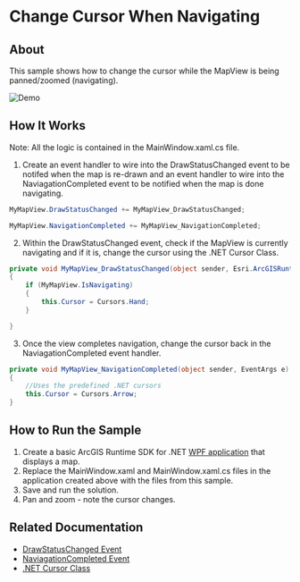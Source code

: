 # Change Cursor When Navigating

## About

This sample shows how to change the cursor while the MapView is being panned/zoomed (navigating).

![Demo](https://github.com/Esri/developer-support/blob/WPFCursor/runtime-net/100.x/WPF/change-cursor-when-navigating-view/demo-gif.gif)

## How It Works

Note: All the logic is contained in the MainWindow.xaml.cs file.

1. Create an event handler to wire into the DrawStatusChanged event to be notifed when the map is re-drawn and an event handler to wire into the NaviagationCompleted event to be notified when the map is done navigating.
```csharp
MyMapView.DrawStatusChanged += MyMapView_DrawStatusChanged;

MyMapView.NavigationCompleted += MyMapView_NavigationCompleted;
```
2. Within the DrawStatusChanged event, check if the MapView is currently navigating and if it is, change the cursor using the .NET Cursor Class.
```csharp
private void MyMapView_DrawStatusChanged(object sender, Esri.ArcGISRuntime.UI.DrawStatusChangedEventArgs e)
{
    if (MyMapView.IsNavigating)
    {
        this.Cursor = Cursors.Hand;
    }

}
```
3. Once the view completes navigation, change the cursor back in the NaviagationCompleted event handler.
```csharp
private void MyMapView_NavigationCompleted(object sender, EventArgs e)
{
	//Uses the predefined .NET cursors
	this.Cursor = Cursors.Arrow;
}
```

## How to Run the Sample
1. Create a basic ArcGIS Runtime SDK for .NET [WPF application](https://developers.arcgis.com/net/latest/wpf/guide/develop-your-first-map-app.htm) that displays a map.
2. Replace the MainWindow.xaml and MainWindow.xaml.cs files in the application created above with the files from this sample.
3. Save and run the solution.
4. Pan and zoom - note the cursor changes.

## Related Documentation
- [DrawStatusChanged Event](https://developers.arcgis.com/net/latest/wpf/api-reference/html/E_Esri_ArcGISRuntime_UI_Controls_GeoView_DrawStatusChanged.htm)
- [NaviagationCompleted Event](https://developers.arcgis.com/net/latest/wpf/api-reference/html/E_Esri_ArcGISRuntime_UI_Controls_GeoView_NavigationCompleted.htm)
- [.NET Cursor Class](https://docs.microsoft.com/en-us/dotnet/api/system.windows.input.cursor?view=net-5.0)